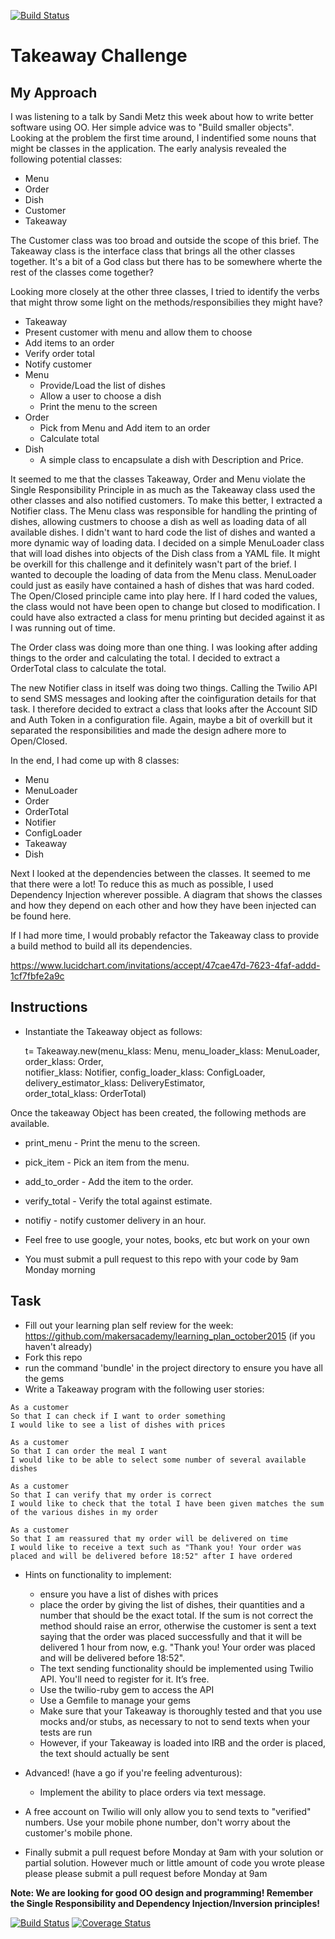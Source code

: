 [![Build Status](https://travis-ci.org/DeathRay1977/takeaway-challenge.svg)](https://travis-ci.org/DeathRay1977/takeaway-challenge)

Takeaway Challenge
==================

My Approach
-----------

I was listening to a talk by Sandi Metz this week about how to write better software using OO. Her simple advice was to "Build smaller objects". Looking at the problem the first time around, I indentified some nouns that might be classes in the application. The early analysis revealed the following potential classes:

* Menu
* Order
* Dish
* Customer
* Takeaway

The Customer class was too broad and outside the scope of this brief. The Takeaway class is the interface class that brings all the other classes together. It's a bit of a God class but there has to be somewhere wherte the rest of the classes come together?

Looking more closely at the other three classes, I tried to identify the verbs that might throw some light on the methods/responsibilies they might have?

* Takeaway
 * Present customer with menu and allow them to choose
 * Add items to an order
 * Verify order total
 * Notify customer
* Menu
  * Provide/Load the list of dishes
  * Allow a user to choose a dish
  * Print the menu to the screen
* Order
  * Pick from Menu and Add item to an order
  * Calculate total
* Dish
  * A simple class to encapsulate a dish with Description and Price.

It seemed to me that the classes Takeaway, Order and Menu violate the Single Responsibility Principle in as much as the Takeaway class used the other classes and also notified customers. To make this better, I extracted a Notifier class. The Menu class was responsible for handling the printing of dishes, allowing custmers to choose a dish as well as loading data of all available dishes. I didn't want to hard code the list of dishes and wanted a more dynamic way of loading data. I decided on a simple MenuLoader class that will load dishes into objects of the Dish class from a YAML file. It might be overkill for this challenge and it definitely wasn't part of the brief. I wanted to decouple the loading of data from the Menu class. MenuLoader could just as easily have contained a hash of dishes that was hard coded. The Open/Closed principle came into play here. If I hard coded the values, the class would not have been open to change but closed to modification. I could have also extracted a class for menu printing but decided against it as I was running out of time.

The Order class was doing more than one thing. I was looking after adding things to the order and calculating the total. I decided to extract a OrderTotal class to calculate the total.

The new Notifier class in itself was doing two things. Calling the Twilio API to send SMS messages and looking after the coinfiguration details for that task. I therefore decided to extract a class that looks after the Account SID and Auth Token in a configuration file. Again, maybe a bit of overkill but it separated the responsibilities and made the design adhere more to Open/Closed.

In the end, I had come up with 8 classes:

* Menu
* MenuLoader
* Order
* OrderTotal
* Notifier
* ConfigLoader
* Takeaway
* Dish

Next I looked at the dependencies between the classes. It seemed to me that there were a lot! To reduce this as much as possible, I used Dependency Injection wherever possible. A diagram that shows the classes and how they depend on each other and how they have been injected can be found here. 



If I had more time, I would probably refactor the Takeaway class to provide a build method to build all its dependencies. 

https://www.lucidchart.com/invitations/accept/47cae47d-7623-4faf-addd-1cf7fbfe2a9c

Instructions
-------

* Instantiate the Takeaway object as follows:

    t= Takeaway.new(menu_klass: Menu, 
                    menu_loader_klass: MenuLoader, 
                    order_klass: Order,                             
                    notifier_klass: Notifier, 
                    config_loader_klass: ConfigLoader, 
                    delivery_estimator_klass: DeliveryEstimator,            
                    order_total_klass: OrderTotal)
                 
 
 Once the takeaway Object has been created, the following methods are available.
 
 * print_menu - Print the menu to the screen.
 * pick_item - Pick an item from the menu.
 * add_to_order - Add the item to the order.
 * verify_total - Verify the total against estimate.
 * notifiy - notify customer delivery in an hour.


* Feel free to use google, your notes, books, etc but work on your own
* You must submit a pull request to this repo with your code by 9am Monday morning

Task
-----

* Fill out your learning plan self review for the week: https://github.com/makersacademy/learning_plan_october2015 (if you haven't already)
* Fork this repo
* run the command 'bundle' in the project directory to ensure you have all the gems
* Write a Takeaway program with the following user stories:

```
As a customer
So that I can check if I want to order something
I would like to see a list of dishes with prices

As a customer
So that I can order the meal I want
I would like to be able to select some number of several available dishes

As a customer
So that I can verify that my order is correct
I would like to check that the total I have been given matches the sum of the various dishes in my order

As a customer
So that I am reassured that my order will be delivered on time
I would like to receive a text such as "Thank you! Your order was placed and will be delivered before 18:52" after I have ordered
```

* Hints on functionality to implement:
  * ensure you have a list of dishes with prices
  * place the order by giving the list of dishes, their quantities and a number that should be the exact total. If the sum is not correct the method should raise an error, otherwise the customer is sent a text saying that the order was placed successfully and that it will be delivered 1 hour from now, e.g. "Thank you! Your order was placed and will be delivered before 18:52".
  * The text sending functionality should be implemented using Twilio API. You'll need to register for it. It’s free.
  * Use the twilio-ruby gem to access the API
  * Use a Gemfile to manage your gems
  * Make sure that your Takeaway is thoroughly tested and that you use mocks and/or stubs, as necessary to not to send texts when your tests are run
  * However, if your Takeaway is loaded into IRB and the order is placed, the text should actually be sent

* Advanced! (have a go if you're feeling adventurous):
  * Implement the ability to place orders via text message.

* A free account on Twilio will only allow you to send texts to "verified" numbers. Use your mobile phone number, don't worry about the customer's mobile phone.
* Finally submit a pull request before Monday at 9am with your solution or partial solution.  However much or little amount of code you wrote please please please submit a pull request before Monday at 9am


**Note: We are looking for good OO design and programming! Remember the Single Responsibility and Dependency Injection/Inversion principles!**

[![Build Status](https://travis-ci.org/makersacademy/takeaway-challenge.svg?branch=master)](https://travis-ci.org/makersacademy/takeaway-challenge)
[![Coverage Status](https://coveralls.io/repos/makersacademy/takeaway-challenge/badge.png)](https://coveralls.io/r/makersacademy/takeaway-challenge)
